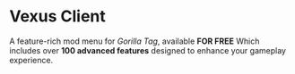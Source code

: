 # Vexus Client

A feature-rich mod menu for *Gorilla Tag*, available **FOR FREE** Which includes over **100 advanced features** designed to enhance your gameplay experience.
